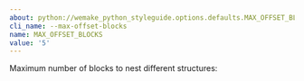 ```yaml
---
about: python://wemake_python_styleguide.options.defaults.MAX_OFFSET_BLOCKS
cli_name: --max-offset-blocks
name: MAX_OFFSET_BLOCKS
value: '5'
---
```


Maximum number of blocks to nest different structures: